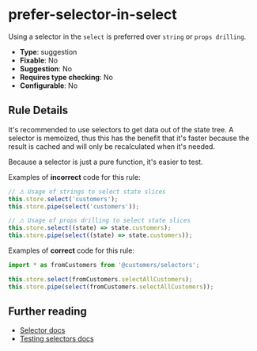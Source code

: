 # prefer-selector-in-select

Using a selector in the `select` is preferred over `string` or `props drilling`.

- **Type**: suggestion
- **Fixable**: No
- **Suggestion**: No
- **Requires type checking**: No
- **Configurable**: No

<!-- Everything above this generated, do not edit -->
<!-- MANUAL-DOC:START -->

## Rule Details

It's recommended to use selectors to get data out of the state tree.
A selector is memoized, thus this has the benefit that it's faster because the result is cached and will only be recalculated when it's needed.

Because a selector is just a pure function, it's easier to test.

Examples of **incorrect** code for this rule:

```ts
// ⚠ Usage of strings to select state slices
this.store.select('customers');
this.store.pipe(select('customers'));

// ⚠ Usage of props drilling to select state slices
this.store.select((state) => state.customers);
this.store.pipe(select((state) => state.customers));
```

Examples of **correct** code for this rule:

```ts
import * as fromCustomers from '@customers/selectors';

this.store.select(fromCustomers.selectAllCustomers);
this.store.pipe(select(fromCustomers.selectAllCustomers));
```

## Further reading

- [Selector docs](guide/store/selectors)
- [Testing selectors docs](guide/store/testing#testing-selectors)

